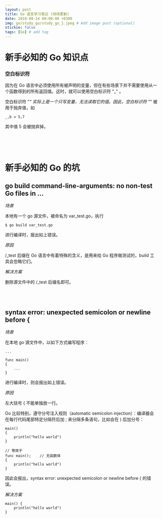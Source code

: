 ```yaml
---
layout: post
title: Go 语言学习笔记 (持续更新)
date: 2018-08-24 00:00:00 +0300
img: go/study_go/study_go_1.jpeg # Add image post (optional)
stickie: false
tags: [Go] # add tag
---
```


# 新手必知的 Go 知识点

### 空白标识符

因为在 Go 语言中必须使用所有被声明的变量，但在有些场景下并不需要使用从一个函数得到的所有返回值。这时，就可以使用空白标识符 "_" 。

空白标识符 "_" 实际上是一个只写变量，无法读取它的值。因此，空白标识符 "_" 被用于抛弃值，如

```
_,b = 5,7
```

其中值 5 会被抛弃掉。

<br />
<br />
<br />

# 新手必知的 Go 的坑

## go build command-line-arguments: no non-test Go files in ...

*场景*

本地有一个 go 源文件，被命名为 var_test.go，执行

```
$ go build var_test.go
```

进行编译时，报出如上错误。

*原因*

/_test 后缀在 Go 语言中有着特殊的含义，是用来给 Go 程序做测试的，build 工具会忽略它们。

*解决方案*

删除源文件中的 /_test 后缀名即可。

<br />
<br />

## syntax error: unexpected semicolon or newline before {

*场景*

在本地 go 源文件中，以如下方式编写程序：

```
...

func main()
{
    ...
}

```

进行编译时，则会报出如上错误。

*原因*

左大括号 { 不能单独放一行。

Go 比较特别，遵守分号注入规则（automatic semicolon injection）：编译器会在每行代码尾部特定分隔符后加 ; 来分隔多条语句，比如会在 ) 后加分号：

```
main()
{
    println("hello world")
}

// 等效于
func main();    // 无函数体
{
    println("hello world")
}
```

因此会报出，syntax error: unexpected semicolon or newline before { 的错误。

*解决方案*

```
main() {
    println("hello world")
}
```
